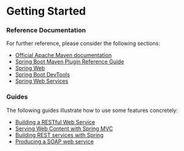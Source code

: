 # Getting Started

### Reference Documentation
For further reference, please consider the following sections:

* [Official Apache Maven documentation](https://maven.apache.org/guides/index.html)
* [Spring Boot Maven Plugin Reference Guide](https://docs.spring.io/spring-boot/docs/2.2.6.RELEASE/maven-plugin/)
* [Spring Web](https://docs.spring.io/spring-boot/docs/2.2.6.RELEASE/reference/htmlsingle/#boot-features-developing-web-applications)
* [Spring Boot DevTools](https://docs.spring.io/spring-boot/docs/2.2.6.RELEASE/reference/htmlsingle/#using-boot-devtools)
* [Spring Web Services](https://docs.spring.io/spring-boot/docs/2.2.6.RELEASE/reference/htmlsingle/#boot-features-webservices)

### Guides
The following guides illustrate how to use some features concretely:

* [Building a RESTful Web Service](https://spring.io/guides/gs/rest-service/)
* [Serving Web Content with Spring MVC](https://spring.io/guides/gs/serving-web-content/)
* [Building REST services with Spring](https://spring.io/guides/tutorials/bookmarks/)
* [Producing a SOAP web service](https://spring.io/guides/gs/producing-web-service/)

